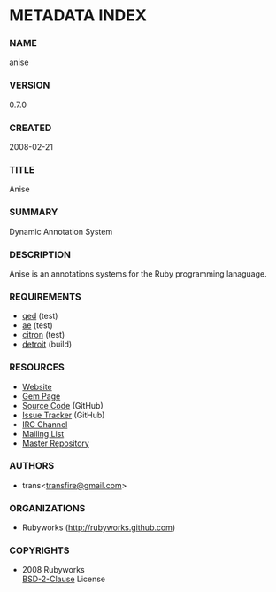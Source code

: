 # METADATA INDEX

### NAME

<p class="iname">anise</p>

### VERSION

<p class="iversion">0.7.0</p>

### CREATED

<p class="icreated">2008-02-21</p>

### TITLE

<p class="ititle">Anise</p>

### SUMMARY

<p class="isummary">Dynamic Annotation System</p>

### DESCRIPTION

<p class="idescription">Anise is an annotations systems for the Ruby programming lanaguage.</p>

### REQUIREMENTS

<ul>
<li class="irequirement"><a href="http://rubyworks.github.com/qed" class="name">qed</a> (<span class="groups">test</span>)</li>
<li class="irequirement"><a href="http://rubyworks.github.com/ae" class="name">ae</a> (<span class="groups">test</span>)</li>
<li class="irequirement"><a href="http://rubyworks.github.com/citron" class="name">citron</a> (<span class="groups">test</span>)</li>
<li class="irequirement"><a href="http://rubyworks.github.com/detroit" class="name">detroit</a> (<span class="groups">build</span>)</li>
</ul>

### RESOURCES

<ul>
<li><a class="iresource" href="http://rubyworks.github.com/anise" name="home">Website</a></li>
<li><a class="iresource" href="http://rubygems.org/gems/anise" name="gem">Gem Page</a></li>
<li><a class="iresource" href="http://github.com/rubyworks/anise" name="code">Source Code</a> (GitHub)</li>
<li><a class="iresource" href="http://github.com/rubyworks/anise/issues" name="bugs">Issue Tracker</a> (GitHub)</li>
<li><a class="iresource" href="http://chat.us.freenode.net/rubyworks" name="chat">IRC Channel</a></li>
<li><a class="iresource" href="http://groups.google.com/groups/rubyworks-mailinglist" name="mail">Mailing List</a></li>
<li><a class="irepository" href="http://github.com/rubyworks/anise.git" name="upstream">Master Repository</a></li>
</ul>

### AUTHORS

<ul>
<li class="iauthor">
  <span class="name">trans</span>&lt;<a href="mailto:transfire@gmail.com" class="email">transfire@gmail.com</a>&gt;
</li>
</ul>

### ORGANIZATIONS

<ul>
<li class="iorganization"><span class="name">Rubyworks</span> (<a class="website" href="http://rubyworks.github.com">http://rubyworks.github.com</a>)</li>
</ul>

### COPYRIGHTS

<ul>
<li class="icopyright">
  <div><span class="year">2008</span> <span class="holder">Rubyworks</span></div>
  <div><a class="license" href="http://www.spdx.org/licenses/BSD-2-Clause">BSD-2-Clause</a> License</div>
</li>
</ul>

